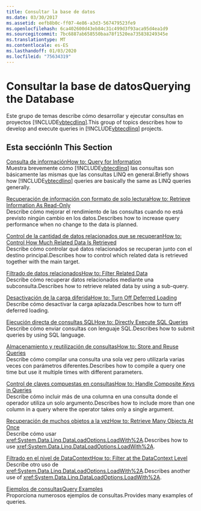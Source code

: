 ```yaml
---
title: Consultar la base de datos
ms.date: 03/30/2017
ms.assetid: eefb8b0c-ff07-4e86-a3d3-567479523fe9
ms.openlocfilehash: 6ca402600d43eb84c31c499d3f93aca95d4ea1d9
ms.sourcegitcommit: 7bc6887ab658550baa78f1520ea735838249345e
ms.translationtype: MT
ms.contentlocale: es-ES
ms.lasthandoff: 01/03/2020
ms.locfileid: "75634319"
---
```

# <a name="querying-the-database"></a><span data-ttu-id="3c02a-102">Consultar la base de datos</span><span class="sxs-lookup"><span data-stu-id="3c02a-102">Querying the Database</span></span>
<span data-ttu-id="3c02a-103">Este grupo de temas describe cómo desarrollar y ejecutar consultas en proyectos [!INCLUDE[vbtecdlinq](../../../../../../includes/vbtecdlinq-md.md)].</span><span class="sxs-lookup"><span data-stu-id="3c02a-103">This group of topics describes how to develop and execute queries in [!INCLUDE[vbtecdlinq](../../../../../../includes/vbtecdlinq-md.md)] projects.</span></span>  
  
## <a name="in-this-section"></a><span data-ttu-id="3c02a-104">Esta sección</span><span class="sxs-lookup"><span data-stu-id="3c02a-104">In This Section</span></span>  
 [<span data-ttu-id="3c02a-105">Consulta de información</span><span class="sxs-lookup"><span data-stu-id="3c02a-105">How to: Query for Information</span></span>](how-to-query-for-information.md)  
 <span data-ttu-id="3c02a-106">Muestra brevemente cómo [!INCLUDE[vbtecdlinq](../../../../../../includes/vbtecdlinq-md.md)] las consultas son básicamente las mismas que las consultas LINQ en general.</span><span class="sxs-lookup"><span data-stu-id="3c02a-106">Briefly shows how [!INCLUDE[vbtecdlinq](../../../../../../includes/vbtecdlinq-md.md)] queries are basically the same as LINQ queries generally.</span></span>  
  
 [<span data-ttu-id="3c02a-107">Recuperación de información con formato de solo lectura</span><span class="sxs-lookup"><span data-stu-id="3c02a-107">How to: Retrieve Information As Read-Only</span></span>](how-to-retrieve-information-as-read-only.md)  
 <span data-ttu-id="3c02a-108">Describe cómo mejorar el rendimiento de las consultas cuando no está previsto ningún cambio en los datos.</span><span class="sxs-lookup"><span data-stu-id="3c02a-108">Describes how to increase query performance when no change to the data is planned.</span></span>  
  
 [<span data-ttu-id="3c02a-109">Control de la cantidad de datos relacionados que se recuperan</span><span class="sxs-lookup"><span data-stu-id="3c02a-109">How to: Control How Much Related Data Is Retrieved</span></span>](how-to-control-how-much-related-data-is-retrieved.md)  
 <span data-ttu-id="3c02a-110">Describe cómo controlar qué datos relacionados se recuperan junto con el destino principal.</span><span class="sxs-lookup"><span data-stu-id="3c02a-110">Describes how to control which related data is retrieved together with the main target.</span></span>  
  
 [<span data-ttu-id="3c02a-111">Filtrado de datos relacionados</span><span class="sxs-lookup"><span data-stu-id="3c02a-111">How to: Filter Related Data</span></span>](how-to-filter-related-data.md)  
 <span data-ttu-id="3c02a-112">Describe cómo recuperar datos relacionados mediante una subconsulta.</span><span class="sxs-lookup"><span data-stu-id="3c02a-112">Describes how to retrieve related data by using a sub-query.</span></span>  
  
 [<span data-ttu-id="3c02a-113">Desactivación de la carga diferida</span><span class="sxs-lookup"><span data-stu-id="3c02a-113">How to: Turn Off Deferred Loading</span></span>](how-to-turn-off-deferred-loading.md)  
 <span data-ttu-id="3c02a-114">Describe cómo desactivar la carga aplazada.</span><span class="sxs-lookup"><span data-stu-id="3c02a-114">Describes how to turn off deferred loading.</span></span>  
  
 [<span data-ttu-id="3c02a-115">Ejecución directa de consultas SQL</span><span class="sxs-lookup"><span data-stu-id="3c02a-115">How to: Directly Execute SQL Queries</span></span>](how-to-directly-execute-sql-queries.md)  
 <span data-ttu-id="3c02a-116">Describe cómo enviar consultas con lenguaje SQL.</span><span class="sxs-lookup"><span data-stu-id="3c02a-116">Describes how to submit queries by using SQL language.</span></span>  
  
 [<span data-ttu-id="3c02a-117">Almacenamiento y reutilización de consultas</span><span class="sxs-lookup"><span data-stu-id="3c02a-117">How to: Store and Reuse Queries</span></span>](how-to-store-and-reuse-queries.md)  
 <span data-ttu-id="3c02a-118">Describe cómo compilar una consulta una sola vez pero utilizarla varias veces con parámetros diferentes.</span><span class="sxs-lookup"><span data-stu-id="3c02a-118">Describes how to compile a query one time but use it multiple times with different parameters.</span></span>  
  
 [<span data-ttu-id="3c02a-119">Control de claves compuestas en consultas</span><span class="sxs-lookup"><span data-stu-id="3c02a-119">How to: Handle Composite Keys in Queries</span></span>](how-to-handle-composite-keys-in-queries.md)  
 <span data-ttu-id="3c02a-120">Describe cómo incluir más de una columna en una consulta donde el operador utiliza un solo argumento.</span><span class="sxs-lookup"><span data-stu-id="3c02a-120">Describes how to include more than one column in a query where the operator takes only a single argument.</span></span>  
  
 [<span data-ttu-id="3c02a-121">Recuperación de muchos objetos a la vez</span><span class="sxs-lookup"><span data-stu-id="3c02a-121">How to: Retrieve Many Objects At Once</span></span>](how-to-retrieve-many-objects-at-once.md)  
 <span data-ttu-id="3c02a-122">Describe cómo usar <xref:System.Data.Linq.DataLoadOptions.LoadWith%2A>.</span><span class="sxs-lookup"><span data-stu-id="3c02a-122">Describes how to use <xref:System.Data.Linq.DataLoadOptions.LoadWith%2A>.</span></span>  
  
 [<span data-ttu-id="3c02a-123">Filtrado en el nivel de DataContext</span><span class="sxs-lookup"><span data-stu-id="3c02a-123">How to: Filter at the DataContext Level</span></span>](how-to-filter-at-the-datacontext-level.md)  
 <span data-ttu-id="3c02a-124">Describe otro uso de <xref:System.Data.Linq.DataLoadOptions.LoadWith%2A>.</span><span class="sxs-lookup"><span data-stu-id="3c02a-124">Describes another use of <xref:System.Data.Linq.DataLoadOptions.LoadWith%2A>.</span></span>  
  
 [<span data-ttu-id="3c02a-125">Ejemplos de consultas</span><span class="sxs-lookup"><span data-stu-id="3c02a-125">Query Examples</span></span>](query-examples.md)  
 <span data-ttu-id="3c02a-126">Proporciona numerosos ejemplos de consultas.</span><span class="sxs-lookup"><span data-stu-id="3c02a-126">Provides many examples of queries.</span></span>

